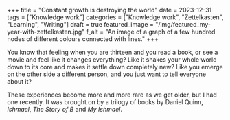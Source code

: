+++
title = "Constant growth is destroying the world"
date = 2023-12-31
tags = ["Knowledge work"]
categories = ["Knowledge work", "Zettelkasten", "Learning", "Writing"]
draft = true
featured_image = "/img/featured_my-year-with-zettelkasten.jpg"
f_alt = "An image of a graph of a few hundred nodes of different colours connected with lines."
+++

You know that feeling when you are thirteen and you read a book, or see a movie and feel like it changes everything? Like it shakes your whole world down to its core and makes it settle down completely new? Like you emerge on the other side a different person, and you just want to tell everyone about it?

These experiences become more and more rare as we get older, but I had one recently. It was brought on by a trilogy of books by Daniel Quinn, _Ishmael_, _The Story of B_ and _My Ishmael_.
